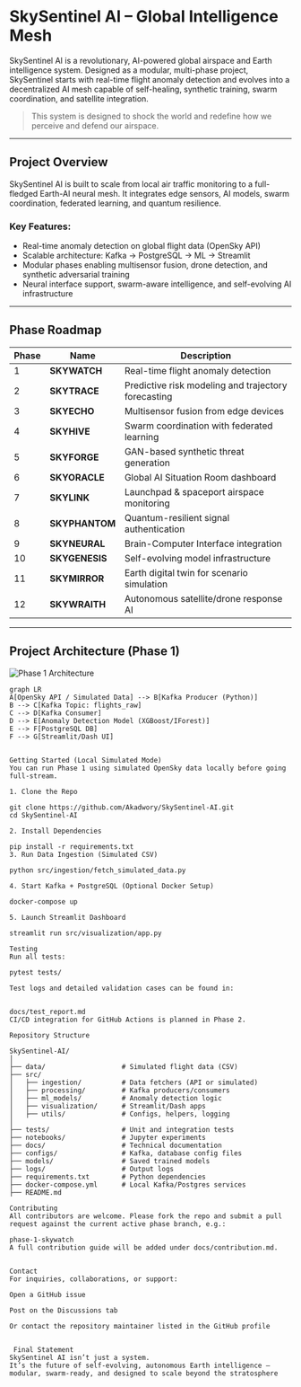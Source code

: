 # SkySentinel AI – Global Intelligence Mesh

SkySentinel AI is a revolutionary, AI-powered global airspace and Earth intelligence system. Designed as a modular, multi-phase project, SkySentinel starts with real-time flight anomaly detection and evolves into a decentralized AI mesh capable of self-healing, synthetic training, swarm coordination, and satellite integration.

> This system is designed to shock the world and redefine how we perceive and defend our airspace.

---

## Project Overview

SkySentinel AI is built to scale from local air traffic monitoring to a full-fledged Earth-AI neural mesh. It integrates edge sensors, AI models, swarm coordination, federated learning, and quantum resilience.

### Key Features:
- Real-time anomaly detection on global flight data (OpenSky API)
- Scalable architecture: Kafka → PostgreSQL → ML → Streamlit
- Modular phases enabling multisensor fusion, drone detection, and synthetic adversarial training
- Neural interface support, swarm-aware intelligence, and self-evolving AI infrastructure

---

## Phase Roadmap

| Phase | Name        | Description |
|-------|-------------|-------------|
| 1     | **SKYWATCH**   | Real-time flight anomaly detection |
| 2     | **SKYTRACE**   | Predictive risk modeling and trajectory forecasting |
| 3     | **SKYECHO**    | Multisensor fusion from edge devices |
| 4     | **SKYHIVE**    | Swarm coordination with federated learning |
| 5     | **SKYFORGE**   | GAN-based synthetic threat generation |
| 6     | **SKYORACLE**  | Global AI Situation Room dashboard |
| 7     | **SKYLINK**    | Launchpad & spaceport airspace monitoring |
| 8     | **SKYPHANTOM** | Quantum-resilient signal authentication |
| 9     | **SKYNEURAL**  | Brain-Computer Interface integration |
| 10    | **SKYGENESIS** | Self-evolving model infrastructure |
| 11    | **SKYMIRROR**  | Earth digital twin for scenario simulation |
| 12    | **SKYWRAITH**  | Autonomous satellite/drone response AI |

---

## Project Architecture (Phase 1)

![Phase 1 Architecture](docs/architecture_phase1.png)

```mermaid
graph LR
A[OpenSky API / Simulated Data] --> B[Kafka Producer (Python)]
B --> C[Kafka Topic: flights_raw]
C --> D[Kafka Consumer]
D --> E[Anomaly Detection Model (XGBoost/IForest)]
E --> F[PostgreSQL DB]
F --> G[Streamlit/Dash UI]


Getting Started (Local Simulated Mode)
You can run Phase 1 using simulated OpenSky data locally before going full-stream.

1. Clone the Repo

git clone https://github.com/Akadwory/SkySentinel-AI.git
cd SkySentinel-AI

2. Install Dependencies

pip install -r requirements.txt
3. Run Data Ingestion (Simulated CSV)

python src/ingestion/fetch_simulated_data.py

4. Start Kafka + PostgreSQL (Optional Docker Setup)

docker-compose up

5. Launch Streamlit Dashboard

streamlit run src/visualization/app.py

Testing
Run all tests:

pytest tests/

Test logs and detailed validation cases can be found in:


docs/test_report.md
CI/CD integration for GitHub Actions is planned in Phase 2.

Repository Structure

SkySentinel-AI/
│
├── data/                   # Simulated flight data (CSV)
├── src/
│   ├── ingestion/          # Data fetchers (API or simulated)
│   ├── processing/         # Kafka producers/consumers
│   ├── ml_models/          # Anomaly detection logic
│   ├── visualization/      # Streamlit/Dash apps
│   ├── utils/              # Configs, helpers, logging
│
├── tests/                  # Unit and integration tests
├── notebooks/              # Jupyter experiments
├── docs/                   # Technical documentation
├── configs/                # Kafka, database config files
├── models/                 # Saved trained models
├── logs/                   # Output logs
├── requirements.txt        # Python dependencies
├── docker-compose.yml      # Local Kafka/Postgres services
├── README.md

Contributing
All contributors are welcome. Please fork the repo and submit a pull request against the current active phase branch, e.g.:

phase-1-skywatch
A full contribution guide will be added under docs/contribution.md.


Contact
For inquiries, collaborations, or support:

Open a GitHub issue

Post on the Discussions tab

Or contact the repository maintainer listed in the GitHub profile


 Final Statement
SkySentinel AI isn’t just a system.
It’s the future of self-evolving, autonomous Earth intelligence — modular, swarm-ready, and designed to scale beyond the stratosphere